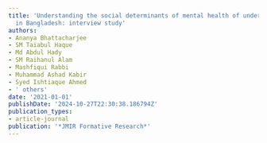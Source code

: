 ```yaml
---
title: 'Understanding the social determinants of mental health of undergraduate students
  in Bangladesh: interview study'
authors:
- Ananya Bhattacharjee
- SM Taiabul Haque
- Md Abdul Hady
- SM Raihanul Alam
- Mashfiqui Rabbi
- Muhammad Ashad Kabir
- Syed Ishtiaque Ahmed
- ' others'
date: '2021-01-01'
publishDate: '2024-10-27T22:30:38.186794Z'
publication_types:
- article-journal
publication: '*JMIR Formative Research*'
---
```

